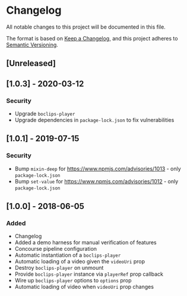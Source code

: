 # Changelog
All notable changes to this project will be documented in this file.

The format is based on [Keep a Changelog](https://keepachangelog.com/en/1.0.0/),
and this project adheres to [Semantic Versioning](https://semver.org/spec/v2.0.0.html).

## [Unreleased]

## [1.0.3] - 2020-03-12

### Security
- Upgrade `boclips-player`
- Upgrade dependencies in `package-lock.json` to fix vulnerabilities


## [1.0.1] - 2019-07-15

### Security
- Bump `mixin-deep` for https://www.npmjs.com/advisories/1013 - only `package-lock.json`
- Bump `set-value` for https://www.npmjs.com/advisories/1012 - only `package-lock.json`

## [1.0.0] - 2018-06-05

### Added
- Changelog
- Added a demo harness for manual verification of features
- Concourse pipeline configuration
- Automatic instantiation of a `boclips-player`
- Automatic loading of a video given the `videoUri` prop
- Destroy `boclips-player` on unmount
- Provide `boclips-player` instance via `playerRef` prop callback
- Wire up `boclips-player` options to `options` prop
- Automatic loading of video when `videoUri` prop changes